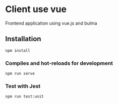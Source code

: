 # Client use vue
Frontend application using vue.js and bulma 

## Installation
```
npm install
```

### Compiles and hot-reloads for development
```
npm run serve
```


### Test with Jest
```
npm run test:unit
```